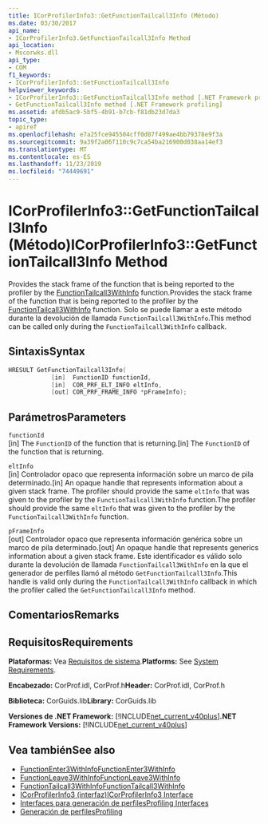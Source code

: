 ```yaml
---
title: ICorProfilerInfo3::GetFunctionTailcall3Info (Método)
ms.date: 03/30/2017
api_name:
- ICorProfilerInfo3.GetFunctionTailcall3Info Method
api_location:
- Mscorwks.dll
api_type:
- COM
f1_keywords:
- ICorProfilerInfo3::GetFunctionTailcall3Info
helpviewer_keywords:
- ICorProfilerInfo3::GetFunctionTailcall3Info method [.NET Framework profiling]
- GetFunctionTailcall3Info method [.NET Framework profiling]
ms.assetid: afdb5ac9-5bf5-4b91-b7cb-f81db23d7da3
topic_type:
- apiref
ms.openlocfilehash: e7a25fce945504cff0d07f499ae4bb79378e9f3a
ms.sourcegitcommit: 9a39f2a06f110c9c7ca54ba216900d038aa14ef3
ms.translationtype: MT
ms.contentlocale: es-ES
ms.lasthandoff: 11/23/2019
ms.locfileid: "74449691"
---
```

# <a name="icorprofilerinfo3getfunctiontailcall3info-method"></a><span data-ttu-id="1ce9e-102">ICorProfilerInfo3::GetFunctionTailcall3Info (Método)</span><span class="sxs-lookup"><span data-stu-id="1ce9e-102">ICorProfilerInfo3::GetFunctionTailcall3Info Method</span></span>
<span data-ttu-id="1ce9e-103">Provides the stack frame of the function that is being reported to the profiler by the [FunctionTailcall3WithInfo](../../../../docs/framework/unmanaged-api/profiling/functiontailcall3withinfo-function.md) function.</span><span class="sxs-lookup"><span data-stu-id="1ce9e-103">Provides the stack frame of the function that is being reported to the profiler by the [FunctionTailcall3WithInfo](../../../../docs/framework/unmanaged-api/profiling/functiontailcall3withinfo-function.md) function.</span></span> <span data-ttu-id="1ce9e-104">Solo se puede llamar a este método durante la devolución de llamada `FunctionTailcall3WithInfo`.</span><span class="sxs-lookup"><span data-stu-id="1ce9e-104">This method can be called only during the `FunctionTailcall3WithInfo` callback.</span></span>  
  
## <a name="syntax"></a><span data-ttu-id="1ce9e-105">Sintaxis</span><span class="sxs-lookup"><span data-stu-id="1ce9e-105">Syntax</span></span>  
  
```cpp  
HRESULT GetFunctionTailcall3Info(   
            [in]  FunctionID functionId,   
            [in]  COR_PRF_ELT_INFO eltInfo,  
            [out] COR_PRF_FRAME_INFO *pFrameInfo);  
```  
  
## <a name="parameters"></a><span data-ttu-id="1ce9e-106">Parámetros</span><span class="sxs-lookup"><span data-stu-id="1ce9e-106">Parameters</span></span>  
 `functionId`  
 <span data-ttu-id="1ce9e-107">[in] The `FunctionID` of the function that is returning.</span><span class="sxs-lookup"><span data-stu-id="1ce9e-107">[in] The `FunctionID` of the function that is returning.</span></span>  
  
 `eltInfo`  
 <span data-ttu-id="1ce9e-108">[in] Controlador opaco que representa información sobre un marco de pila determinado.</span><span class="sxs-lookup"><span data-stu-id="1ce9e-108">[in] An opaque handle that represents information about a given stack frame.</span></span> <span data-ttu-id="1ce9e-109">The profiler should provide the same `eltInfo` that was given to the profiler by the `FunctionTailcall3WithInfo` function.</span><span class="sxs-lookup"><span data-stu-id="1ce9e-109">The profiler should provide the same `eltInfo` that was given to the profiler by the `FunctionTailcall3WithInfo` function.</span></span>  
  
 `pFrameInfo`  
 <span data-ttu-id="1ce9e-110">[out] Controlador opaco que representa información genérica sobre un marco de pila determinado.</span><span class="sxs-lookup"><span data-stu-id="1ce9e-110">[out] An opaque handle that represents generics information about a given stack frame.</span></span> <span data-ttu-id="1ce9e-111">Este identificador es válido solo durante la devolución de llamada `FunctionTailcall3WithInfo` en la que el generador de perfiles llamó al método `GetFunctionTailcall3Info`.</span><span class="sxs-lookup"><span data-stu-id="1ce9e-111">This handle is valid only during the `FunctionTailcall3WithInfo` callback in which the profiler called the `GetFunctionTailcall3Info` method.</span></span>  
  
## <a name="remarks"></a><span data-ttu-id="1ce9e-112">Comentarios</span><span class="sxs-lookup"><span data-stu-id="1ce9e-112">Remarks</span></span>  
  
## <a name="requirements"></a><span data-ttu-id="1ce9e-113">Requisitos</span><span class="sxs-lookup"><span data-stu-id="1ce9e-113">Requirements</span></span>  
 <span data-ttu-id="1ce9e-114">**Plataformas:** Vea [Requisitos de sistema](../../../../docs/framework/get-started/system-requirements.md).</span><span class="sxs-lookup"><span data-stu-id="1ce9e-114">**Platforms:** See [System Requirements](../../../../docs/framework/get-started/system-requirements.md).</span></span>  
  
 <span data-ttu-id="1ce9e-115">**Encabezado:** CorProf.idl, CorProf.h</span><span class="sxs-lookup"><span data-stu-id="1ce9e-115">**Header:** CorProf.idl, CorProf.h</span></span>  
  
 <span data-ttu-id="1ce9e-116">**Biblioteca:** CorGuids.lib</span><span class="sxs-lookup"><span data-stu-id="1ce9e-116">**Library:** CorGuids.lib</span></span>  
  
 <span data-ttu-id="1ce9e-117">**Versiones de .NET Framework:** [!INCLUDE[net_current_v40plus](../../../../includes/net-current-v40plus-md.md)]</span><span class="sxs-lookup"><span data-stu-id="1ce9e-117">**.NET Framework Versions:** [!INCLUDE[net_current_v40plus](../../../../includes/net-current-v40plus-md.md)]</span></span>  
  
## <a name="see-also"></a><span data-ttu-id="1ce9e-118">Vea también</span><span class="sxs-lookup"><span data-stu-id="1ce9e-118">See also</span></span>

- [<span data-ttu-id="1ce9e-119">FunctionEnter3WithInfo</span><span class="sxs-lookup"><span data-stu-id="1ce9e-119">FunctionEnter3WithInfo</span></span>](../../../../docs/framework/unmanaged-api/profiling/functionenter3withinfo-function.md)
- [<span data-ttu-id="1ce9e-120">FunctionLeave3WithInfo</span><span class="sxs-lookup"><span data-stu-id="1ce9e-120">FunctionLeave3WithInfo</span></span>](../../../../docs/framework/unmanaged-api/profiling/functionleave3withinfo-function.md)
- [<span data-ttu-id="1ce9e-121">FunctionTailcall3WithInfo</span><span class="sxs-lookup"><span data-stu-id="1ce9e-121">FunctionTailcall3WithInfo</span></span>](../../../../docs/framework/unmanaged-api/profiling/functiontailcall3withinfo-function.md)
- [<span data-ttu-id="1ce9e-122">ICorProfilerInfo3 (interfaz)</span><span class="sxs-lookup"><span data-stu-id="1ce9e-122">ICorProfilerInfo3 Interface</span></span>](../../../../docs/framework/unmanaged-api/profiling/icorprofilerinfo3-interface.md)
- [<span data-ttu-id="1ce9e-123">Interfaces para generación de perfiles</span><span class="sxs-lookup"><span data-stu-id="1ce9e-123">Profiling Interfaces</span></span>](../../../../docs/framework/unmanaged-api/profiling/profiling-interfaces.md)
- [<span data-ttu-id="1ce9e-124">Generación de perfiles</span><span class="sxs-lookup"><span data-stu-id="1ce9e-124">Profiling</span></span>](../../../../docs/framework/unmanaged-api/profiling/index.md)
